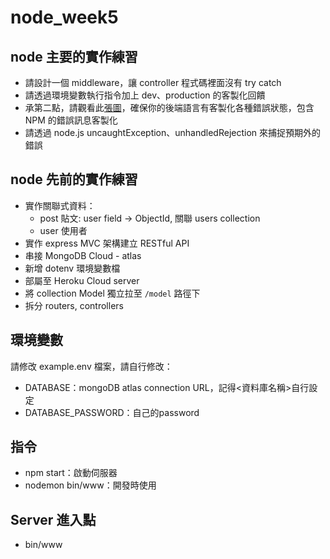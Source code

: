 # node_week5

## node 主要的實作練習
- 請設計一個 middleware，讓 controller 程式碼裡面沒有 try catch
- 請透過環境變數執行指令加上 dev、production 的客製化回饋
- 承第二點，請觀看此[張圖](https://whimsical.com/NJzhqQpRX1YcogzPz6ro5e "自訂錯誤")，確保你的後端語言有客製化各種錯誤狀態，包含 NPM 的錯誤訊息客製化
- 請透過 node.js uncaughtException、unhandledRejection 來捕捉預期外的錯誤

## node 先前的實作練習
- 實作關聯式資料：
  - post 貼文: user field -> ObjectId, 關聯 users collection
  - user 使用者
- 實作 express MVC 架構建立 RESTful API
- 串接 MongoDB Cloud - atlas
- 新增 dotenv 環境變數檔
- 部屬至 Heroku Cloud server
- 將 collection Model 獨立拉至 `/model` 路徑下
- 拆分 routers, controllers

## 環境變數
請修改 example.env 檔案，請自行修改：
- DATABASE：mongoDB atlas connection URL，記得<資料庫名稱>自行設定
- DATABASE_PASSWORD：自己的password

## 指令
- npm start：啟動伺服器
- nodemon bin/www：開發時使用

## Server 進入點
- bin/www
